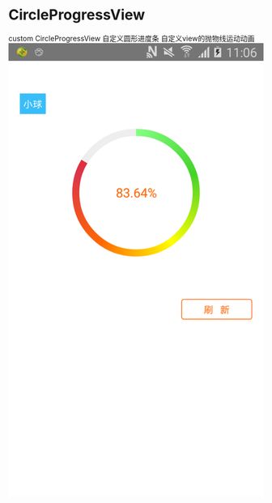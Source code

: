 # CircleProgressView
custom CircleProgressView
自定义圆形进度条
自定义view的抛物线运动动画
![image](https://github.com/zzx752904457/CircleProgressView/blob/master/app/src/main/res/mipmap-xxxhdpi/img_description.png)
